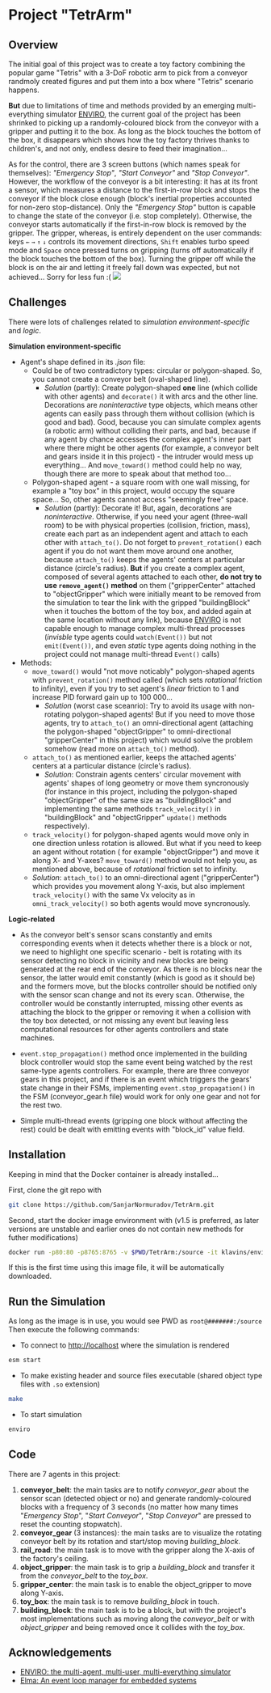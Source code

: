 
# Project "TetrArm"



## Overview
The initial goal of this project was to create a toy factory combining the popular game "Tetris" with a 3-DoF robotic arm to pick from a conveyor randmoly created figures and put them into a box where "Tetris" scenario happens. 

**But** due to limitations of time and methods provided by an emerging multi-everything simulator [ENVIRO](https://github.com/klavinslab/enviro), the current goal of the project has been shrinked to picking up a randomly-coloured block from the conveyor with a gripper and putting it to the box. As long as the block touches the bottom of the box, it disappears which shows how the toy factory thrives thanks to children's, and not only, endless desire to feed their imagination...

As for the control, there are 3 screen buttons (which names speak for themselves): *"Emergency Stop"*, *"Start Conveyor"* and _"Stop Conveyor"_. However, the workflow of the conveyor is a bit interesting: it has at its front a sensor, which measures a distance to the first-in-row block and stops the conveyor if the block close enough (block's inertial properties accounted for non-zero stop-distance). Only the _"Emergency Stop"_ button is capable to change the state of the conveyor (i.e. stop completely). Otherwise, the conveyor starts automatically if the first-in-row block is removed by the gripper. The gripper, whereas, is entirely dependent on the user commands: keys `←` `→` `↑` `↓` controls its movement directions, `Shift` enables turbo speed mode and `Space` once pressed turns on gripping (turns off automatically if the block touches the bottom of the box). Turning the gripper off while the block is on the air and letting it freely fall down was expected, but not achieved... Sorry for less fun :(
![](/ENVIRO_ToyFactory.jpg)

## Challenges
There were lots of challenges related to *simulation environment-specific* and *logic*.

**Simulation environment-specific**

- Agent's shape defined in its _.json_ file:
  - Could be of two contradictory types: circular or polygon-shaped. So, you cannot create a conveyor belt (oval-shaped line). 
    - _Solution_ (partly): Create polygon-shaped __one__ line (which collide with other agents) and `decorate()` it with arcs and the other line. Decorations are _noninteractive_ type objects, which means other agents can easily pass through them without collision (which is good and bad). Good, because you can simulate complex agents (a robotic arm) without colliding their parts, and bad, because if any agent by chance accesses the complex agent's inner part where there might be other agents (for example, a conveyor belt and gears inside it in this project) - the intruder would mess up everything... And `move_toward()` method could help no way, though there are more to speak about that method too...
  - Polygon-shaped agent - a square room with one wall missing, for example a "toy box" in this project, would occupy the square space... So, other agents cannot access "seemingly free" space.
    - _Solution_ (partly): Decorate it! But, again, decorations are _noninteractive_. Otherwise, if you need your agent (three-wall room) to be with physical properties (collision, friction, mass), create each part as an independent agent and attach to each other with `attach_to()`. Do not forget to `prevent_rotation()` each agent if you do not want them move around one another, because `attach_to()` keeps the agents' centers at particular distance (circle's radius). __But__ if you create a complex agent, composed of several agents attached to each other, __do not try to use `remove_agent()` method__ on them ("gripperCenter" attached to "objectGripper" which were initially meant to be removed from the simulation to tear the link with the gripped "buildingBlock" when it touches the bottom of the toy box, and added again at the same location without any link), because [ENVIRO](https://github.com/klavinslab/enviro) is not capable enough to manage complex multi-thread processes (_invisble_ type agents could `watch(Event())` but not `emit(Event())`, and even _static_ type agents doing nothing in the project could not manage multi-thread `Event()` calls)
- Methods:
  - `move_toward()` would "not move noticably" polygon-shaped agents with `prevent_rotation()` method called (which sets _rotational_ friction to infinity), even if you try to set agent's _linear_ friction to 1 and increase PID forward gain up to 100 000...
    - _Solution_ (worst case sceanrio): Try to avoid its usage with non-rotating polygon-shaped agents! But if you need to move those agents, try to `attach_to()` an omni-directional agent (attaching the polygon-shaped "objectGripper" to omni-directional "gripperCenter" in this project) which would solve the problem somehow (read more on `attach_to()` method).
  - `attach_to()` as mentioned earlier, keeps the attached agents' centers at a particular distance (circle's radius). 
    - _Solution_: Constrain agents centers' circular movement with agents' shapes of long geometry or move them syncronously (for instance in this project, including the polygon-shaped "objectGripper" of the same size as "buildingBlock" and implementing the same methods `track_velocity()` in "buildingBlock" and "objectGripper" `update()` methods respectively).
  - `track_velocity()` for polygon-shaped agents would move only in one direction unless rotation is allowed. But what if you need to keep an agent without rotation ( for example "objectGripper") and move it along X- and Y-axes? `move_toward()` method would not help you, as mentioned above, because of _rotational_ friction set to infinity.
   - _Solution_: `attach_to()` to an omni-directional agent ("gripperCenter") which provides you movement along Y-axis, but also implement `track_velocity()` with the same Vx velocity as in `omni_track_velocity()` so both agents would move syncronously.

__Logic-related__

- As the conveyor belt's sensor scans constantly and emits corresponding events when it detects whether there is a block or not, we need to highlight one specific scenario - belt is rotating with its sensor detecting no block in vicinity and new blocks are being generated at the rear end of the conveyor. As there is no blocks near the sensor, the latter would emit constantly (which is good as it should be) and the formers move, but the blocks controller should be notified only with the sensor scan change and not its every scan. Otherwise, the controller would be constantly interrupted, missing other events as attaching the block to the gripper or removing it when a collision with the toy box detected, or not missing any event but leaving less computational resources for other agents controllers and state machines.

- `event.stop_propagation()` method once implemented in the building block controller would stop the same event being watched by the rest same-type agents controllers. For example, there are three conveyor gears in this project, and if there is an event which triggers the gears' state change in their FSMs, implementing `event.stop_propagation()` in the FSM (conveyor_gear.h file) would work for only one gear and not for the rest two.

- Simple multi-thread events (gripping one block without affecting the rest) could be dealt with emitting events with "block_id" value field.
## Installation
Keeping in mind that the Docker container is already installed...

First, clone the git repo with

```bash
git clone https://github.com/SanjarNormuradov/TetrArm.git
```
Second, start the docker image environment with (v1.5 is preferred, as later versions are unstable and earlier ones do not contain new methods for futher modifications)
```bash
docker run -p80:80 -p8765:8765 -v $PWD/TetrArm:/source -it klavins/enviro:v1.5 bash
```
If this is the first time using this image file, it will be automatically downloaded.
## Run the Simulation
As long as the image is in use, you would see PWD as `root@#######:/source`
Then execute the following commands:

- To connect to [http://localhost](http://localhost/) where the simulation is rendered
```bash
esm start
```
- To make existing header and source files executable (shared object type files with `.so` extension)
```bash
make
```
- To start simulation
```bash
enviro
```
## Code
There are 7 agents in this project:

1. __conveyor_belt__: the main tasks are to notify _conveyor_gear_ about the sensor scan (detected object or no) and generate randomly-coloured blocks with a frequency of 3 seconds (no matter how many times "_Emergency Stop_", "_Start Conveyor_", "_Stop Conveyor_" are pressed to reset the counting stopwatch).
2. __conveyor_gear__ (3 instances): the main tasks are to visualize the rotating conveyor belt by its rotation and start/stop moving _building_block_.
3. __rail_road__: the main task is to move with the gripper along the X-axis of the factory's ceiling.
4. __object_gripper__: the main task is to grip a _building_block_ and transfer it from the _conveyor_belt_ to the _toy_box_.
5. __gripper_center__: the main task is to enable the object_gripper to move along Y-axis.
6. __toy_box__: the main task is to remove _building_block_ in touch.
7. __building_block__: the main task is to be a block, but with the project's most implementations such as moving along the _conveyor_belt_ or with _object_gripper_ and being removed once it collides with the _toy_box_.


## Acknowledgements

 - [ENVIRO: the multi-agent, multi-user, multi-everything simulator](https://github.com/klavinslab/enviro)
 - [Elma: An event loop manager for embedded systems](http://klavinslab.org/elma/)
